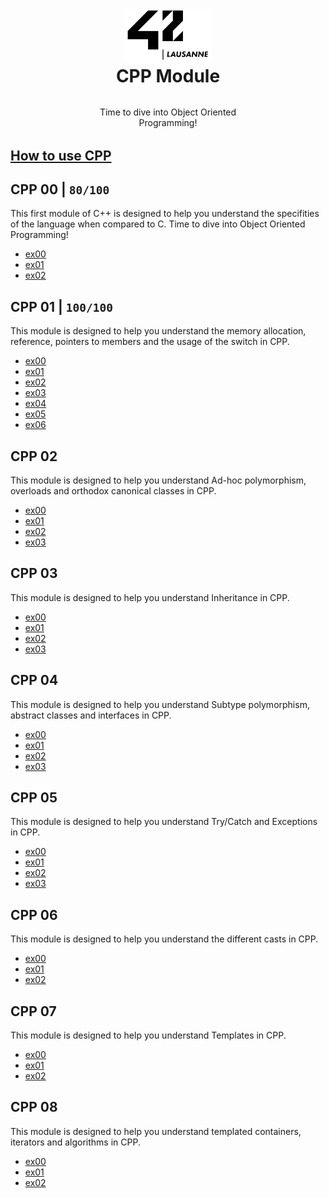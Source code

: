 <h1 align="center">
    <img alt="42Lausanne" title="42Lausanne" src="https://github.com/MarJC5/42/blob/main/42_logo.svg" width="140"> </br>
    CPP Module
    <h4 align="center" style="width: 50%; margin: 2rem auto; font-weight: normal;"> 
    Time to dive into Object Oriented Programming!
    </h4>
</h1>

## [How to use CPP](https://github.com/MarJC5/CPP_Module/wiki)

## CPP 00 | `80/100`

This first module of C++ is designed to help you understand the specifities of the language when compared to C. Time to dive into Object Oriented Programming!

- [ex00](./CPP_00/ex00/)
- [ex01](./CPP_00/ex01/)
- [ex02](./CPP_00/ex02/)

## CPP 01 | `100/100`

This module is designed to help you understand the memory allocation, reference, pointers to members and the usage of the switch in CPP.

- [ex00](./CPP_01/ex00/)
- [ex01](./CPP_01/ex01/)
- [ex02](./CPP_01/ex02/)
- [ex03](./CPP_01/ex03/)
- [ex04](./CPP_01/ex04/)
- [ex05](./CPP_01/ex05/)
- [ex06](./CPP_01/ex06/)

## CPP 02

This module is designed to help you understand Ad-hoc polymorphism, overloads and orthodox canonical classes in CPP.

- [ex00](./CPP_02/ex00/)
- [ex01](./CPP_02/ex01/)
- [ex02](./CPP_02/ex02/)
- [ex03](./CPP_02/ex03/)

## CPP 03

This module is designed to help you understand Inheritance in CPP.

- [ex00](./CPP_03/ex00/)
- [ex01](./CPP_03/ex01/)
- [ex02](./CPP_03/ex02/)
- [ex03](./CPP_03/ex03/)

## CPP 04

This module is designed to help you understand Subtype polymorphism, abstract classes and interfaces in CPP.

- [ex00](./CPP_04/ex00/)
- [ex01](./CPP_04/ex01/)
- [ex02](./CPP_04/ex02/)
- [ex03](./CPP_04/ex03/)

## CPP 05

This module is designed to help you understand Try/Catch and Exceptions in CPP.

- [ex00](./CPP_05/ex00/)
- [ex01](./CPP_05/ex01/)
- [ex02](./CPP_05/ex02/)
- [ex03](./CPP_05/ex03/)

## CPP 06

This module is designed to help you understand the different casts in CPP.

- [ex00](./CPP_06/ex00/)
- [ex01](./CPP_06/ex01/)
- [ex02](./CPP_06/ex02/)

## CPP 07

This module is designed to help you understand Templates in CPP.

- [ex00](./CPP_07/ex00/)
- [ex01](./CPP_07/ex01/)
- [ex02](./CPP_07/ex02/)

## CPP 08

This module is designed to help you understand templated containers, iterators and algorithms in CPP.

- [ex00](./CPP_08/ex00/)
- [ex01](./CPP_08/ex01/)
- [ex02](./CPP_08/ex02/)
